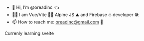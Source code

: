 - 👋 Hi, I’m @oreadinc 👈
- 🤞🏻 I am Vue/Vite ✌🏻 Alpine JS ⛰️ and Firebase 🔥 developer 🛠️
- 📫 How to reach me: oreadinc@gmail.com 📧

Currenly learning svelte
